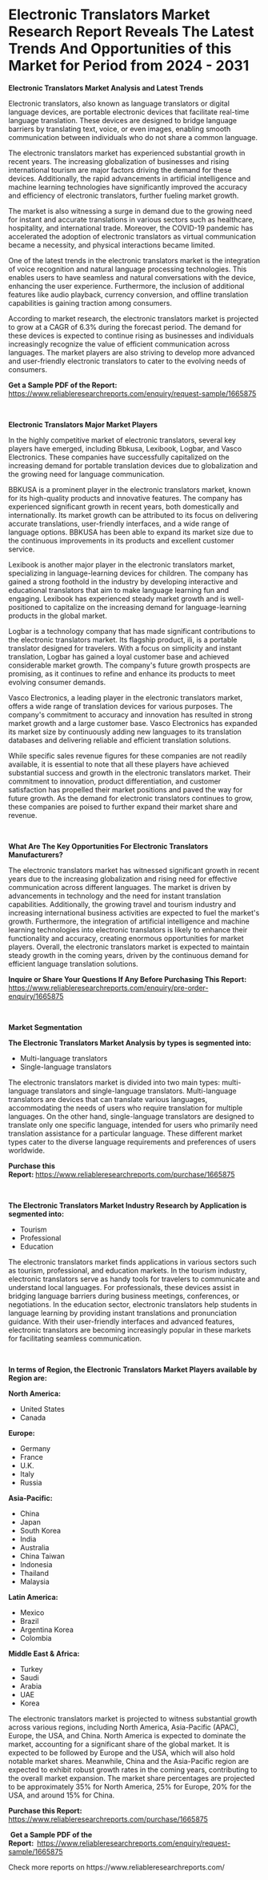 <p><h1>Electronic Translators Market Research Report Reveals The Latest Trends And Opportunities of this Market for Period from 2024 - 2031</h1></p><p><strong>Electronic Translators Market Analysis and Latest Trends</strong></p>
<p><p>Electronic translators, also known as language translators or digital language devices, are portable electronic devices that facilitate real-time language translation. These devices are designed to bridge language barriers by translating text, voice, or even images, enabling smooth communication between individuals who do not share a common language.</p><p>The electronic translators market has experienced substantial growth in recent years. The increasing globalization of businesses and rising international tourism are major factors driving the demand for these devices. Additionally, the rapid advancements in artificial intelligence and machine learning technologies have significantly improved the accuracy and efficiency of electronic translators, further fueling market growth.</p><p>The market is also witnessing a surge in demand due to the growing need for instant and accurate translations in various sectors such as healthcare, hospitality, and international trade. Moreover, the COVID-19 pandemic has accelerated the adoption of electronic translators as virtual communication became a necessity, and physical interactions became limited.</p><p>One of the latest trends in the electronic translators market is the integration of voice recognition and natural language processing technologies. This enables users to have seamless and natural conversations with the device, enhancing the user experience. Furthermore, the inclusion of additional features like audio playback, currency conversion, and offline translation capabilities is gaining traction among consumers.</p><p>According to market research, the electronic translators market is projected to grow at a CAGR of 6.3% during the forecast period. The demand for these devices is expected to continue rising as businesses and individuals increasingly recognize the value of efficient communication across languages. The market players are also striving to develop more advanced and user-friendly electronic translators to cater to the evolving needs of consumers.</p></p>
<p><strong>Get a Sample PDF of the Report:&nbsp;</strong> <a href="https://www.reliableresearchreports.com/enquiry/request-sample/1665875">https://www.reliableresearchreports.com/enquiry/request-sample/1665875</a></p>
<p>&nbsp;</p>
<p><strong>Electronic Translators Major Market Players</strong></p>
<p><p>In the highly competitive market of electronic translators, several key players have emerged, including Bbkusa, Lexibook, Logbar, and Vasco Electronics. These companies have successfully capitalized on the increasing demand for portable translation devices due to globalization and the growing need for language communication.</p><p>BBKUSA is a prominent player in the electronic translators market, known for its high-quality products and innovative features. The company has experienced significant growth in recent years, both domestically and internationally. Its market growth can be attributed to its focus on delivering accurate translations, user-friendly interfaces, and a wide range of language options. BBKUSA has been able to expand its market size due to the continuous improvements in its products and excellent customer service.</p><p>Lexibook is another major player in the electronic translators market, specializing in language-learning devices for children. The company has gained a strong foothold in the industry by developing interactive and educational translators that aim to make language learning fun and engaging. Lexibook has experienced steady market growth and is well-positioned to capitalize on the increasing demand for language-learning products in the global market.</p><p>Logbar is a technology company that has made significant contributions to the electronic translators market. Its flagship product, ili, is a portable translator designed for travelers. With a focus on simplicity and instant translation, Logbar has gained a loyal customer base and achieved considerable market growth. The company's future growth prospects are promising, as it continues to refine and enhance its products to meet evolving consumer demands.</p><p>Vasco Electronics, a leading player in the electronic translators market, offers a wide range of translation devices for various purposes. The company's commitment to accuracy and innovation has resulted in strong market growth and a large customer base. Vasco Electronics has expanded its market size by continuously adding new languages to its translation databases and delivering reliable and efficient translation solutions.</p><p>While specific sales revenue figures for these companies are not readily available, it is essential to note that all these players have achieved substantial success and growth in the electronic translators market. Their commitment to innovation, product differentiation, and customer satisfaction has propelled their market positions and paved the way for future growth. As the demand for electronic translators continues to grow, these companies are poised to further expand their market share and revenue.</p></p>
<p>&nbsp;</p>
<p><strong>What Are The Key Opportunities For Electronic Translators Manufacturers?</strong></p>
<p><p>The electronic translators market has witnessed significant growth in recent years due to the increasing globalization and rising need for effective communication across different languages. The market is driven by advancements in technology and the need for instant translation capabilities. Additionally, the growing travel and tourism industry and increasing international business activities are expected to fuel the market's growth. Furthermore, the integration of artificial intelligence and machine learning technologies into electronic translators is likely to enhance their functionality and accuracy, creating enormous opportunities for market players. Overall, the electronic translators market is expected to maintain steady growth in the coming years, driven by the continuous demand for efficient language translation solutions.</p></p>
<p><strong>Inquire or Share Your Questions If Any Before Purchasing This Report:</strong> <a href="https://www.reliableresearchreports.com/enquiry/pre-order-enquiry/1665875">https://www.reliableresearchreports.com/enquiry/pre-order-enquiry/1665875</a></p>
<p>&nbsp;</p>
<p><strong>Market Segmentation</strong></p>
<p><strong>The Electronic Translators Market Analysis by types is segmented into:</strong></p>
<p><ul><li>Multi-language translators</li><li>Single-language translators</li></ul></p>
<p><p>The electronic translators market is divided into two main types: multi-language translators and single-language translators. Multi-language translators are devices that can translate various languages, accommodating the needs of users who require translation for multiple languages. On the other hand, single-language translators are designed to translate only one specific language, intended for users who primarily need translation assistance for a particular language. These different market types cater to the diverse language requirements and preferences of users worldwide.</p></p>
<p><strong>Purchase this Report:&nbsp;</strong><a href="https://www.reliableresearchreports.com/purchase/1665875">https://www.reliableresearchreports.com/purchase/1665875</a></p>
<p>&nbsp;</p>
<p><strong>The Electronic Translators Market Industry Research by Application is segmented into:</strong></p>
<p><ul><li>Tourism</li><li>Professional</li><li>Education</li></ul></p>
<p><p>The electronic translators market finds applications in various sectors such as tourism, professional, and education markets. In the tourism industry, electronic translators serve as handy tools for travelers to communicate and understand local languages. For professionals, these devices assist in bridging language barriers during business meetings, conferences, or negotiations. In the education sector, electronic translators help students in language learning by providing instant translations and pronunciation guidance. With their user-friendly interfaces and advanced features, electronic translators are becoming increasingly popular in these markets for facilitating seamless communication.</p></p>
<p>&nbsp;</p>
<p><strong>In terms of Region, the Electronic Translators Market Players available by Region are:</strong></p>
<p>
    <p> <strong> North America: </strong>
        <ul>
            <li>United States</li>
            <li>Canada</li>
        </ul>
        </p> 
    <p> <strong> Europe: </strong>
        <ul>
            <li>Germany</li>
            <li>France</li>
            <li>U.K.</li>
            <li>Italy</li>
            <li>Russia</li>
        </ul>
        </p> 
    <p> <strong> Asia-Pacific: </strong>
        <ul>
            <li>China</li>
            <li>Japan</li>
            <li>South Korea</li>
            <li>India</li>
            <li>Australia</li>
            <li>China Taiwan</li>
            <li>Indonesia</li>
            <li>Thailand</li>
            <li>Malaysia</li>
        </ul>
        </p> 
    <p> <strong> Latin America: </strong>
        <ul>
            <li>Mexico</li>
            <li>Brazil</li>
            <li>Argentina Korea</li>
            <li>Colombia</li>
        </ul>
        </p> 
    <p> <strong> Middle East & Africa: </strong>
        <ul>
            <li>Turkey</li>
            <li>Saudi</li>
            <li>Arabia</li>
            <li>UAE</li>
            <li>Korea</li>
        </ul>
    </p>
    </p>
<p><p>The electronic translators market is projected to witness substantial growth across various regions, including North America, Asia-Pacific (APAC), Europe, the USA, and China. North America is expected to dominate the market, accounting for a significant share of the global market. It is expected to be followed by Europe and the USA, which will also hold notable market shares. Meanwhile, China and the Asia-Pacific region are expected to exhibit robust growth rates in the coming years, contributing to the overall market expansion. The market share percentages are projected to be approximately 35% for North America, 25% for Europe, 20% for the USA, and around 15% for China.</p></p>
<p><strong>Purchase this Report: </strong><a href="https://www.reliableresearchreports.com/purchase/1665875">https://www.reliableresearchreports.com/purchase/1665875</a></p>
<p>&nbsp;<strong>Get a Sample PDF of the Report:&nbsp;&nbsp;</strong><a href="https://www.reliableresearchreports.com/enquiry/request-sample/1665875">https://www.reliableresearchreports.com/enquiry/request-sample/1665875</a></p>
<p><strong></strong></p>
<p>Check more reports on https://www.reliableresearchreports.com/</p>